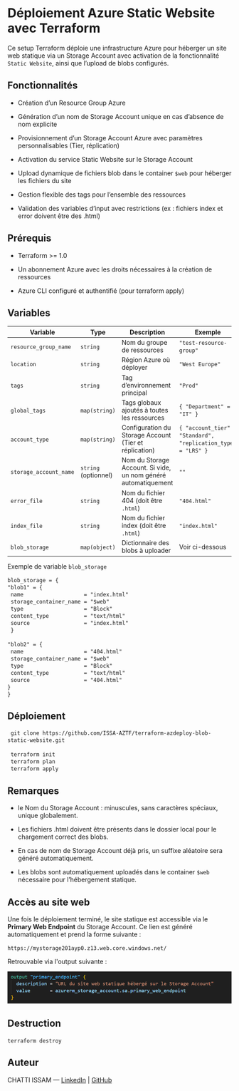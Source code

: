 # Déploiement Azure Static Website avec Terraform

Ce setup Terraform déploie une infrastructure Azure pour héberger un site web statique via un Storage Account avec activation de la fonctionnalité `Static Website`, ainsi que l’upload de blobs configurés.

## Fonctionnalités

- Création d’un Resource Group Azure

- Génération d’un nom de Storage Account unique en cas d’absence de nom explicite

- Provisionnement d’un Storage Account Azure avec paramètres personnalisables (Tier, réplication)

- Activation du service Static Website sur le Storage Account

- Upload dynamique de fichiers blob dans le container `$web` pour héberger les fichiers du site

- Gestion flexible des tags pour l’ensemble des ressources

- Validation des variables d’input avec restrictions (ex : fichiers index et error doivent être des .html)

## Prérequis

- Terraform >= 1.0

- Un abonnement Azure avec les droits nécessaires à la création de ressources

- Azure CLI configuré et authentifié (pour terraform apply)

## Variables

| Variable               | Type                 | Description                                                    | Exemple                                                       |
| ---------------------- | -------------------- | -------------------------------------------------------------- | ------------------------------------------------------------- |
| `resource_group_name`  | `string`             | Nom du groupe de ressources                                    | `"test-resource-group"`                                       |
| `location`             | `string`             | Région Azure où déployer                                       | `"West Europe"`                                               |
| `tags`                 | `string`             | Tag d’environnement principal                                  | `"Prod"`                                                      |
| `global_tags`          | `map(string)`        | Tags globaux ajoutés à toutes les ressources                   | `{ "Department" = "IT" }`                                     |
| `account_type`         | `map(string)`        | Configuration du Storage Account (Tier et réplication)         | `{ "account_tier" = "Standard", "replication_type" = "LRS" }` |
| `storage_account_name` | `string` (optionnel) | Nom du Storage Account. Si vide, un nom généré automatiquement | `""`                                                          |
| `error_file`           | `string`             | Nom du fichier 404 (doit être `.html`)                         | `"404.html"`                                                  |
| `index_file`           | `string`             | Nom du fichier index (doit être `.html`)                       | `"index.html"`                                                |
| `blob_storage`         | `map(object)`        | Dictionnaire des blobs à uploader                              | Voir ci-dessous                                               |

Exemple de variable `blob_storage`

    blob_storage = {
    "blob1" = {
     name                   = "index.html"
     storage_container_name = "$web"
     type                   = "Block"
     content_type           = "text/html"
     source                 = "index.html"
     }

    "blob2" = {
     name                   = "404.html"
     storage_container_name = "$web"
     type                   = "Block"
     content_type           = "text/html"
     source                 = "404.html"
    }
    }

## Déploiement


     git clone https://github.com/ISSA-AZTF/terraform-azdeploy-blob-static-website.git

     terraform init
     terraform plan 
     terraform apply

## Remarques

- le Nom du Storage Account : minuscules, sans caractères spéciaux, unique globalement.

- Les fichiers .html doivent être présents dans le dossier local pour le chargement correct des blobs.

- En cas de nom de Storage Account déjà pris, un suffixe aléatoire sera généré automatiquement.

- Les blobs sont automatiquement uploadés dans le container `$web` nécessaire pour l’hébergement statique.

## Accès au site web

Une fois le déploiement terminé, le site statique est accessible via le **Primary Web Endpoint** du Storage Account. Ce lien est généré automatiquement et prend la forme suivante :

    https://mystorage201ayp0.z13.web.core.windows.net/

Retrouvable via l'output suivante :     

![Primary_endpoint_sortie](Pictures/Output_primary_endpoint.png)
      

## Destruction 

    terraform destroy

## Auteur

CHATTI ISSAM — [LinkedIn](https://www.linkedin.com/in/issam-chatti-172838123) | [GitHub](https://github.com/ISSA-AZTF)